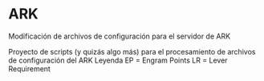 # ARK
Modificación de archivos de configuración para el servidor de ARK

Proyecto de scripts (y quizás algo más) para el procesamiento de archivos de configuración del ARK
Leyenda
EP = Engram Points
LR = Lever Requirement
